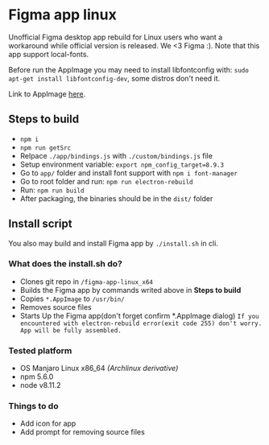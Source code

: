 # Figma app linux

Unofficial Figma desktop app rebuild for Linux users who want a workaround while official version is released. We <3 Figma :). Note that this app support local-fonts.

Before run the AppImage you may need to install libfontconfig with: `sudo apt-get install libfontconfig-dev`, some distros don't need it.

Link to AppImage [here](https://github.com/carloslfu/figma-app-linux/releases/download/v2/Figma-63.3.0-x86_64.AppImage).

## Steps to build

- `npm i`
- `npm run getSrc`
- Relpace `./app/bindings.js` with `./custom/bindings.js` file
- Setup environment variable: `export npm_config_target=8.9.3`
- Go to `app/` folder and install font support with `npm i font-manager`
- Go to root folder and run: `npm run electron-rebuild`
- Run: `npm run build`
- After packaging, the binaries should be in the `dist/` folder

## Install script

You also may build and install Figma app by `./install.sh` in cli.

### What does the install.sh do?
- Clones git repo in `/figma-app-linux_x64`
- Builds the Figma app by commands writed above in **Steps to build**
- Copies `*.AppImage` to `/usr/bin/`
- Removes source files
- Starts Up the Figma app(don't forget confirm *.AppImage dialog)
``
If you encountered with electron-rebuild error(exit code 255) don't worry. App will be fully assembled.
``
### Tested platform
- OS Manjaro Linux x86_64 *(Archlinux derivative)*
- npm 5.6.0
- node v8.11.2

### Things to do
- Add icon for app
- Add prompt for removing source files
